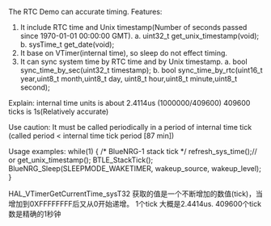 The RTC Demo can  accurate  timing. 
              Features:
1.	It include RTC time and Unix timestamp(Number of seconds passed  since 1970-01-01 00:00:00 GMT).
a.	uint32_t get_unix_timestamp(void);
b.	sysTime_t get_date(void);
2.	It base on VTimer(internal time), so  sleep do not effect timing.
3.	It can sync system time by RTC time and by Unix timestamp.
a.	bool sync_time_by_sec(uint32_t timestamp);
b.	bool sync_time_by_rtc(uint16_t year,uint8_t month,uint8_t day,
                                                                                      uint8_t hour,uint8_t minute,uint8_t second);

Explain:
              internal time units is about 2.4114us (1000000/409600)
              409600 ticks is 1s(Relatively accurate)


Use caution:
              It must be called periodically in a period  of internal time tick (called period < internal time tick period [87 min])


Usage examples:
              while(1) {
    /* BlueNRG-1 stack tick */
    refresh_sys_time();// or get_unix_timestamp();
    BTLE_StackTick();
    BlueNRG_Sleep(SLEEPMODE_WAKETIMER, wakeup_source, wakeup_level);
}




HAL_VTimerGetCurrentTime_sysT32  获取的值是一个不断增加的数值(tick)，当增加到0XFFFFFFFF后又从0开始递增。
1个tick 大概是2.4414us.  409600个tick数是精确的1秒钟

